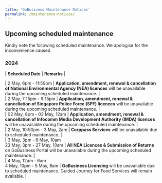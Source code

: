 ```yaml
---
title: 'GoBusiness Maintenance Notices'
permalink: /maintenance-notices/
---
```


## Upcoming scheduled maintenance

Kindly note the following scheduled maintenance. We apologise for the inconvenience caused.

### 2024 

| **Scheduled Date** | **Remarks** |  


 
| 2 May, 6pm - 11:59pm | **Application, amendment, renewal & cancellation of National Environmental Agency (NEA) licences** will be unavailable during the upcoming scheduled maintenance. |    
| 2 May, 7:15pm - 9:15pm | **Application, amendment, renewal & cancellation of Singapore Police Force (SPF) licences** will be unavailable during the upcoming scheduled maintenance. |         
| 02 May, 8pm - 03 May, 12am | **Application, amendment, renewal & cancellation of Infocomm Media Development Authority (IMDA) licences** will be unavailable during the upcoming scheduled maintenance. |      
| 2 May, 10:50pm - 3 May, 2am | **Corppass Services** will be unavailable due to scheduled maintenance. |           
| 3 May, 3pm - 6 May, 10am<br>23 May, 3pm - 27 May, 10am | **All NEA Licences & Submission of Returns** on GoBusiness Portal will be unavailable during the upcoming scheduled maintenance. |       
| 4 May, 12am - 6am<br>4 May, 10pm - 5 May, 8am | **GoBusiness Licensing** will be unavailable due to scheduled maintenance. Guided Journey for Food Services will remain available. |                 
      



<script src="/jquery/jquery.min.js"></script> <script src="/jquery/resize-tables.js"></script>
